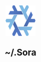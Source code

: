 <h1 align="center">
      <img src="https://raw.githubusercontent.com/NixOS/nixos-artwork/master/logo/nix-snowflake.svg" width="96px" height="96px" />
      <br>

~/.Sora <br>
